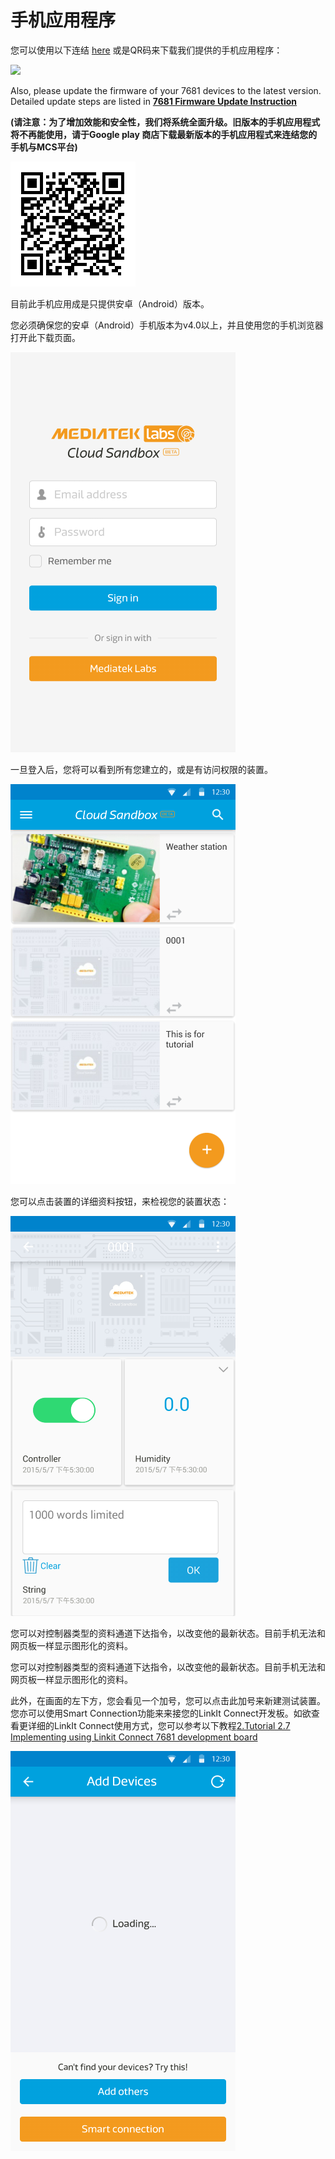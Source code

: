 # 手机应用程序


您可以使用以下连结 [here](https://play.google.com/store/apps/details?id=com.mediatek.iotcloud) 或是QR码来下载我们提供的手机应用程序：

<a href="https://play.google.com/store/apps/details?id=com.mediatek.iotcloud" target="_blank">
  <img src="https://goo.gl/cIzlpF" border="0">
</a>

Also, please update the firmware of your 7681 devices to the latest version. Detailed update steps are listed in **[7681 Firmware Update Instruction](../7681_firmware_update/)**

**(请注意：为了增加效能和安全性，我们将系统全面升级。旧版本的手机应用程式将不再能使用，请于Google play 商店下载最新版本的手机应用程式来连结您的手机与MCS平台)**

![](../images/mobileapp_android.png)

目前此手机应用成是只提供安卓（Android）版本。


您必须确保您的安卓（Android）手机版本为v4.0以上，并且使用您的手机浏览器打开此下载页面。


![](../images/Mobile/mobile_screenshot01.png)


一旦登入后，您将可以看到所有您建立的，或是有访问权限的装置。

![](../images/Mobile/mobile_screenshot02.png)

您可以点击装置的详细资料按钮，来检视您的装置状态：

![](../images/Mobile/mobile_screenshot03.png)

您可以对控制器类型的资料通道下达指令，以改变他的最新状态。目前手机无法和网页板一样显示图形化的资料。

您可以对控制器类型的资料通道下达指令，以改变他的最新状态。目前手机无法和网页板一样显示图形化的资料。

此外，在画面的左下方，您会看见一个加号，您可以点击此加号来新建测试装置。您亦可以使用Smart Connection功能来来接您的LinkIt Connect开发板。如欲查看更详细的LinkIt Connect使用方式，您可以参考以下教程[2.Tutorial 2.7 Implementing using Linkit Connect 7681 development board](https://mcs.mediatek.com/v2console/supports/implementing_using_mt7681_development_board)

![](../images/Mobile/mobile_screenshot04.png)

